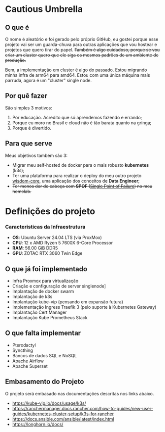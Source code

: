 # Cautious Umbrella

## O que é

O nome é aleatório e foi gerado pelo próprio GitHub, eu gostei porque esse projeto vai ser um guarda-chuva para outras aplicações que vou hostear e projetos que quero tirar do papel. ~~Também é algo cuidadoso, porque se vou criar um cluster quero que ele siga os mesmos padrões de um ambiente de produção.~~

Bem, a implementação em cluster é algo do passado. Estou migrando minha infra de arm64 para amd64. Estou com uma única máquina mais parruda, agora é um "cluster" single node.

## Por quê fazer

São simples 3 motivos:
1. Por educação. Acredito que só aprendemos fazendo e errando;
2. Porque eu moro no Brasil e cloud não é tão barata quanto na gringa;
3. Porque é divertido.

## Para que serve

Meus objetivos também são 3:
- Migrar meu self-hosted de docker para o mais robusto **kubernetes** (k3s);
- Ter uma plataforma para realizar o deploy do meu outro projeto [wisdom-core](https://github.com/santanaMd/wisdom-core), uma aplicação dos conceitos de **Data Engineer**;
- ~~Ter menos dor de cabeça com **SPOF** ([Single Point of Failure](https://en.wikipedia.org/wiki/Single_point_of_failure)) no meu homelab.~~

# Definições do projeto

### Caracteristicas da Infraestrutura
- **OS**: Ubuntu Server 24.04 LTS (via ProxMox)
- **CPU**: 12 x AMD Ryzen 5 7600X 6-Core Processor
- **RAM**: 56.00 GiB DDR5
- **GPU**: ZOTAC RTX 3060 Twin Edge


## O que já foi implementado

- Infra Proxmox para virtualização
- Criação e configuração de server singlenode]
- Implantação de docker swarm
- Implantação de k3s
- Implantação kube-vip (pensando em expansão futura)
- Implementação Ingress Traefik 3 (pelo suporte à Kubernetes Gateway)
- Implantação Cert Manager
- Implantação Kube Prometheus Stack

## O que falta implementar

- Pterodactyl
- Syncthing
- Bancos de dados SQL e NoSQL
- Apache Airflow
- Apache Superset

## Embasamento do Projeto

O projeto será embasado nas documentações descritas nos links abaixo.

- https://kube-vip.io/docs/usage/k3s/
- https://ranchermanager.docs.rancher.com/how-to-guides/new-user-guides/kubernetes-cluster-setup/k3s-for-rancher
- https://docs.ansible.com/ansible/latest/index.html
- https://longhorn.io/docs/
